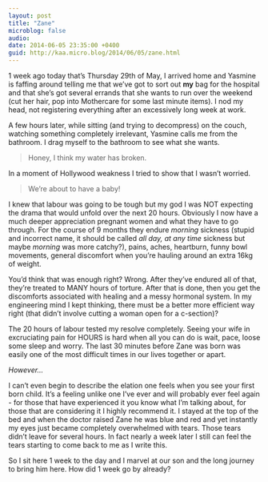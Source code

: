 ```yaml
---
layout: post
title: "Zane"
microblog: false
audio: 
date: 2014-06-05 23:35:00 +0400
guid: http://kaa.micro.blog/2014/06/05/zane.html
---
```

<p>1 week ago today  that&rsquo;s Thursday 29th of May, I arrived home and Yasmine is faffing around telling me that we&rsquo;ve got to sort out <strong>my</strong> bag for the hospital and that she&rsquo;s got several errands that she wants to run over the weekend (cut her hair, pop into Mothercare for some last minute items). I nod my head, not registering everything after an excessively long week at work.</p>

<p>A few hours later, while sitting (and trying to decompress) on the couch, watching something completely irrelevant, Yasmine calls me from the bathroom. I drag myself to the bathroom to see what she wants.</p>

<blockquote>
  <p>Honey, I think my water has broken.</p>
</blockquote>

<p>In a moment of Hollywood weakness I tried to show that I wasn&rsquo;t worried.</p>

<blockquote>
  <p>We&rsquo;re about to have a baby!</p>
</blockquote>

<p>I knew that labour was going to be tough but my god I was NOT expecting the drama that would unfold over the next 20 hours. Obviously I now have a much deeper appreciation pregnant women and what they have to go through. For the course of 9 months they endure <em>morning</em> sickness (stupid and incorrect name, it should be called <em>all day, at any time</em> sickness but maybe <em>morning</em> was more catchy?), pains, aches, heartburn, funny bowl movements, general discomfort when you&rsquo;re hauling around an extra 16kg of weight.</p>

<p>You&rsquo;d think that was enough right? Wrong. After they&rsquo;ve endured all of that, they&rsquo;re treated to MANY hours of torture. After that is done, then you get the discomforts associated with healing and a messy hormonal system. In my engineering mind I kept thinking, there must be a better more efficient way right (that didn&rsquo;t involve cutting a woman open for a c-section)?</p>

<p>The 20 hours of labour tested my resolve completely. Seeing your wife in excruciating pain for HOURS is hard when all you can do is wait, pace, loose some sleep and worry. The last 30 minutes before Zane was born was easily one of the most difficult times in our lives together or apart.</p>

<p><em>However&hellip;</em></p>

<p>I can&rsquo;t even begin to describe the elation one feels when you see your first born child. It&rsquo;s a feeling unlike one I&rsquo;ve ever and will probably ever feel again - for those that have experienced it you know what I&rsquo;m talking about, for those that are considering it I highly recommend it. I stayed at the top of the bed and when the doctor raised Zane he was blue and red and yet instantly my eyes just became completely overwhelmed with tears. Those tears didn&rsquo;t leave for several hours. In fact nearly a week later I still can feel the tears starting to come back to me as I write this.</p>

<p>So I sit here 1 week to the day and I marvel at our son and the long journey to bring him here. How did 1 week go by already?</p>
